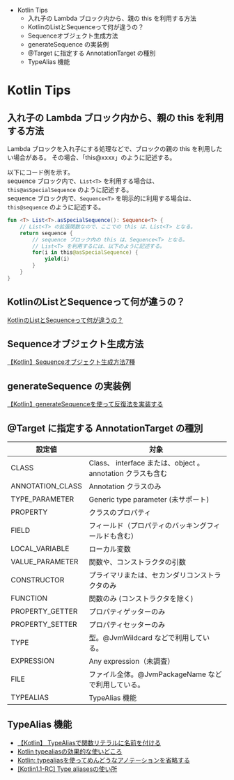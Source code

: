 <!-- toc -->
- Kotlin Tips
  - 入れ子の Lambda ブロック内から、親の this を利用する方法
  - KotlinのListとSequenceって何が違うの？
  - Sequenceオブジェクト生成方法
  - generateSequence の実装例
  - @Target に指定する AnnotationTarget の種別
  - TypeAlias 機能

# Kotlin Tips

## 入れ子の Lambda ブロック内から、親の this を利用する方法
Lambda ブロックを入れ子にする処理などで、ブロックの親の this を利用したい場合がある。
その場合、「this@xxxx」のように記述する。

以下にコード例を示す。  
sequence ブロック内で、```List<T>``` を利用する場合は、
```this@asSpecialSequence``` のように記述する。  
sequence ブロック内で、```Sequence<T>``` を明示的に利用する場合は、
```this@sequence``` のように記述する。

```kotlin
fun <T> List<T>.asSpecialSequence(): Sequence<T> {
    // List<T> の拡張関数なので、ここでの this は、List<T> となる。
    return sequence {
        // sequence ブロック内の this は、Sequence<T> となる。
        // List<T> を利用するには、以下のように記述する。
        for(i in this@asSpecialSequence) {
            yield(i)
        }
    }
}
```

## KotlinのListとSequenceって何が違うの？
[KotlinのListとSequenceって何が違うの？](https://qiita.com/ktzw/items/9aa251a44c11900c8b5f)

## Sequenceオブジェクト生成方法
[【Kotlin】Sequenceオブジェクト生成方法7種](https://qiita.com/sdkei/items/cc3d7846b09c87603718)

## generateSequence の実装例
[【Kotlin】generateSequenceを使って反復法を実装する](https://qiita.com/wrongwrong/items/87818dd0a996c54b94e3)

## @Target に指定する AnnotationTarget の種別

| 設定値 | 対象 |
| ----- | ----- |
| CLASS | Class、 interface または、object 。annotation クラスも含む |
| ANNOTATION_CLASS | Annotation クラスのみ |
| TYPE_PARAMETER | Generic type parameter (未サポート) |
| PROPERTY | クラスのプロパティ |
| FIELD | フィールド（プロパティのバッキングフィールドも含む） |
| LOCAL_VARIABLE | ローカル変数 |
| VALUE_PARAMETER | 関数や、コンストラクタの引数 |
| CONSTRUCTOR | プライマリまたは、セカンダリコンストラクタのみ |
| FUNCTION | 関数のみ (コンストラクタを除く) |
| PROPERTY_GETTER | プロパティゲッターのみ |
| PROPERTY_SETTER | プロパティセッターのみ |
| TYPE | 型。@JvmWildcard などで利用している。 |
| EXPRESSION | Any expression（未調査） |
| FILE | ファイル全体。@JvmPackageName などで利用している。 |
| TYPEALIAS | TypeAlias 機能 |

## TypeAlias 機能

- [【Kotlin】 TypeAliasで関数リテラルに名前を付ける](https://qiita.com/AAkira/items/8f4e465cb12d4d395d8b)
- [Kotlin typealiasの効果的な使いどころ](https://www.yo1000.com/kotlin-typealias/)
- [Kotlin: typealiasを使ってめんどうなアノテーションを省略する](https://satoshun.github.io/2018/07/typealias_omit_annotation/)
- [[Kotlin1.1-RC] Type aliasesの使い所](https://dev.classmethod.jp/articles/kotlin1-1-rc-type-aliases/)

